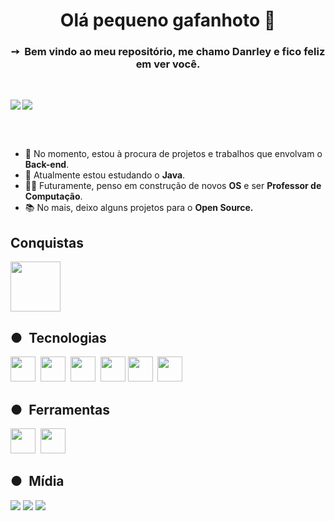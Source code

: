 

<!--guanabara references-->          

<h1 align="center">Olá pequeno gafanhoto 🖖</h1>

<h3 align="center">➙&nbsp;&nbsp;Bem vindo ao meu repositório, me chamo Danrley e fico feliz em ver você.</h3>

<br>

<p>
<a href="https://github.com/anuraghazra/github-readme-stats"><img src = "https://github-readme-stats.vercel.app/api?username=dynmopi&show_icons=true&theme=dark" align="left"></a>
</p>

<p>
    <a href="https://github.com/anuraghazra/github-readme-stats"><img src = "https://github-readme-stats.vercel.app/api/top-langs/?username=dynmopi&layout=compact&theme=dark" align="center"></a>
</p>


<br>
<br>
<ul>
    <li>
        🔭 No momento, estou à procura de projetos e trabalhos que envolvam o <strong>Back-end</strong>.
    </li>
    <li>
        🌱 Atualmente estou estudando o <strong>Java</strong>.
    </li>
    <li>
        🧑‍💻 Futuramente, penso em construção de novos <strong>OS</strong> e ser <strong>Professor de Computação</strong>.
    </li>
    <li>
        📚 No mais, deixo alguns projetos para o <strong>Open Source.</strong>
    </li>
</ul>

<h2>Conquistas</h2>
<img src = "https://github.com/user-attachments/assets/97e5fd63-2f16-4516-9561-43eb0ee8dbe6" height="80px">

<h2>●&nbsp;&nbsp;Tecnologias</h2>


<a href="https://developer.mozilla.org/pt-BR/docs/Web/JavaScript"><img src="https://cdn.jsdelivr.net/gh/devicons/devicon@latest/icons/javascript/javascript-original.svg" height="40px" /></a>&nbsp;
<a href="https://developer.mozilla.org/pt-BR/docs/Web/HTML"><img src="https://cdn.jsdelivr.net/gh/devicons/devicon@latest/icons/html5/html5-original.svg" height="40px"/></a>&nbsp;
<a href="https://developer.mozilla.org/pt-BR/docs/Web/CSS"><img src="https://cdn.jsdelivr.net/gh/devicons/devicon@latest/icons/css3/css3-original.svg" height="40px" /></a>&nbsp;
<a href ="https://www.java.com/en/"><img src="https://cdn.jsdelivr.net/gh/devicons/devicon@latest/icons/java/java-original.svg" height="40px"/></a>
<a href="https://www.linux.org/"><img src="https://cdn.jsdelivr.net/gh/devicons/devicon@latest/icons/linux/linux-original.svg" height="40px"/></a>&nbsp;
<a href="https://www.debian.org/"><img src="https://cdn.jsdelivr.net/gh/devicons/devicon@latest/icons/debian/debian-original.svg" height="40px"/></a>&nbsp;


<h2>●&nbsp;&nbsp;Ferramentas</h2>
<a href="https://www.figma.com/"><img src="https://cdn.jsdelivr.net/gh/devicons/devicon@latest/icons/figma/figma-original.svg" height="40px"/></a>&nbsp;
<a href="https://inkscape.org/"><img src="https://cdn.jsdelivr.net/gh/devicons/devicon@latest/icons/inkscape/inkscape-original.svg" height ="40px"/></a>&nbsp;


<h2>●&nbsp;&nbsp;Mídia</h2>

<a href="https://www.youtube.com/channel/UCNuWW5cWPvGkBQ1U6403bvA"><img src="https://img.shields.io/badge/YouTube-FF0000?style=for-the-badge&logo=youtube&logoColor=white"></img></a>
<a href = "mailto:contato.devdan@gmail.com"><img src="https://img.shields.io/badge/Gmail-D14836?style=for-the-badge&logo=gmail&logoColor=white"></a></img><!--<a href="https://www.instagram.com/dev.danrley/"><img src="https://img.shields.io/badge/Instagram-E4405F?style=for-the-badge&logo=instagram&logoColor=white"></a></img> -->
<a href="https://www.linkedin.com/in/danrley-maranhão">
<img src="https://img.shields.io/badge/LinkedIn-0077B5?style=for-the-badge&logo=linkedin&logoColor=white"></img>
</a>

<!--futuramente: <a href="#"><img src="https://img.shields.io/badge/Discord-7289DA?style=for-the-badge&logo=discord&logoColor=white"></img></a>-->


          
          
          
          

        
          
